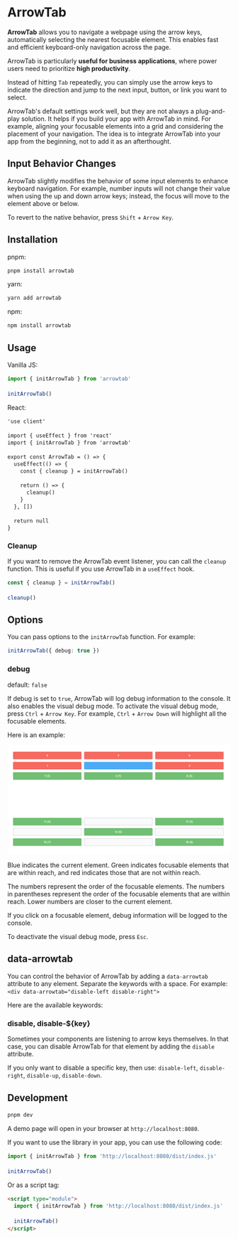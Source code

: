 # ArrowTab

**ArrowTab** allows you to navigate a webpage using the arrow keys, automatically selecting the nearest focusable element. This enables fast and efficient keyboard-only navigation across the page.

ArrowTab is particularly **useful for business applications**, where power users need to prioritize **high productivity**.

Instead of hitting `Tab` repeatedly, you can simply use the arrow keys to indicate the direction and jump to the next input, button, or link you want to select.

ArrowTab's default settings work well, but they are not always a plug-and-play solution. It helps if you build your app with ArrowTab in mind. For example, aligning your focusable elements into a grid and considering the placement of your navigation. The idea is to integrate ArrowTab into your app from the beginning, not to add it as an afterthought.

## Input Behavior Changes

ArrowTab slightly modifies the behavior of some input elements to enhance keyboard navigation. For example, number inputs will not change their value when using the up and down arrow keys; instead, the focus will move to the element above or below.

To revert to the native behavior, press `Shift` + `Arrow Key`.

## Installation

pnpm:

```sh
pnpm install arrowtab
```

yarn:

```sh
yarn add arrowtab
```

npm:

```sh
npm install arrowtab
```

## Usage

Vanilla JS:

```ts
import { initArrowTab } from 'arrowtab'

initArrowTab()
```

React:

```tsx
'use client'

import { useEffect } from 'react'
import { initArrowTab } from 'arrowtab'

export const ArrowTab = () => {
  useEffect(() => {
    const { cleanup } = initArrowTab()

    return () => {
      cleanup()
    }
  }, [])

  return null
}
```

### Cleanup

If you want to remove the ArrowTab event listener, you can call the `cleanup` function. This is useful if you use ArrowTab in a `useEffect` hook.

```ts
const { cleanup } = initArrowTab()

cleanup()
```

## Options

You can pass options to the `initArrowTab` function. For example:

```ts
initArrowTab({ debug: true })
```

### debug

default: `false`

If debug is set to `true`, ArrowTab will log debug information to the console. It also enables the visual debug mode. To activate the visual debug mode, press `Ctrl` + `Arrow Key`. For example, `Ctrl` + `Arrow Down` will highlight all the focusable elements.

Here is an example:

<div style="padding:10px; background:white; border-radius:4px; margin-bottom:1rem">
  <img src="docs/images/visual-debug-mode.jpg" alt="Visual debug mode example">
</div>

Blue indicates the current element. Green indicates focusable elements that are within reach, and red indicates those that are not within reach.

The numbers represent the order of the focusable elements. The numbers in parentheses represent the order of the focusable elements that are within reach. Lower numbers are closer to the current element.

If you click on a focusable element, debug information will be logged to the console.

To deactivate the visual debug mode, press `Esc`.

## data-arrowtab

You can control the behavior of ArrowTab by adding a `data-arrowtab` attribute to any element. Separate the keywords with a space. For example: `<div data-arrowtab="disable-left disable-right">`

Here are the available keywords:

### disable, disable-${key}

Sometimes your components are listening to arrow keys themselves. In that case, you can disable ArrowTab for that element by adding the `disable` attribute.

If you only want to disable a specific key, then use: `disable-left`, `disable-right`, `disable-up`, `disable-down`.

## Development

```sh
pnpm dev
```

A demo page will open in your browser at `http://localhost:8080`.

If you want to use the library in your app, you can use the following code:

```ts
import { initArrowTab } from 'http://localhost:8080/dist/index.js'

initArrowTab()
```

Or as a script tag:

```html
<script type="module">
  import { initArrowTab } from 'http://localhost:8080/dist/index.js'

  initArrowTab()
</script>
```
